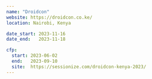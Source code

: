 ```yaml
---
name: "Droidcon"
website: https://droidcon.co.ke/
location: Nairobi, Kenya

date_start: 2023-11-16
date_end:   2023-11-18

cfp:
  start: 2023-06-02
  end:   2023-09-10
  site:  https://sessionize.com/droidcon-kenya-2023/
---
```

